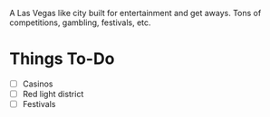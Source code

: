 A Las Vegas like city built for entertainment and get aways. Tons of competitions, gambling, festivals, etc.

# Things To-Do
- [ ] Casinos
- [ ] Red light district
- [ ] Festivals